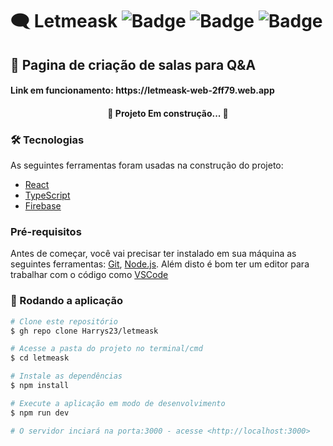 # 🗨️ Letmeask ![Badge](https://img.shields.io/badge/React-%5E17.0.2-726DA8?style=flat-square&logo=appveyor) ![Badge](https://img.shields.io/badge/TS-%5E4.3.5-blue?style=flat-square&logo=appveyor) ![Badge](https://img.shields.io/badge/Firebase-%5E8.7.0-E08E45?style=flat-square&logo=appveyor)

## 📒 Pagina de criação de salas para Q&A

<h4>Link em funcionamento: https://letmeask-web-2ff79.web.app </h4>


<h4 align="center"> 
	🚧  Projeto Em construção...  🚧
</h4>

### 🛠 Tecnologias

As seguintes ferramentas foram usadas na construção do projeto:

- [React](https://pt-br.reactjs.org/)
- [TypeScript](https://www.typescriptlang.org/)
- [Firebase](https://firebase.google.com/?hl=pt)

### Pré-requisitos

Antes de começar, você vai precisar ter instalado em sua máquina as seguintes ferramentas:
[Git](https://git-scm.com), [Node.js](https://nodejs.org/en/). 
Além disto é bom ter um editor para trabalhar com o código como [VSCode](https://code.visualstudio.com/)

### 🎲 Rodando a aplicação

```bash
# Clone este repositório
$ gh repo clone Harrys23/letmeask

# Acesse a pasta do projeto no terminal/cmd
$ cd letmeask

# Instale as dependências
$ npm install

# Execute a aplicação em modo de desenvolvimento
$ npm run dev

# O servidor inciará na porta:3000 - acesse <http://localhost:3000>
```
